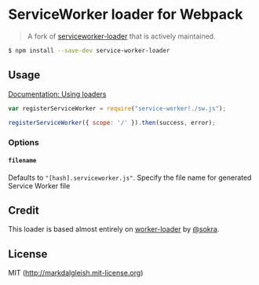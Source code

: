 # ServiceWorker loader for Webpack

> A fork of [serviceworker-loader](https://github.com/markdalgleish/serviceworker-loader) that is actively maintained.

```bash
$ npm install --save-dev service-worker-loader
```

## Usage

[Documentation: Using loaders](http://webpack.github.io/docs/using-loaders.html)

```javascript
var registerServiceWorker = require("service-worker!./sw.js");

registerServiceWorker({ scope: '/' }).then(success, error);
```

### Options

#### `filename`
Defaults to `"[hash].serviceworker.js"`. Specify the file name for generated Service Worker file

## Credit

This loader is based almost entirely on [worker-loader](https://github.com/webpack/worker-loader) by [@sokra](https://github.com/sokra).

## License

MIT (http://markdalgleish.mit-license.org)
